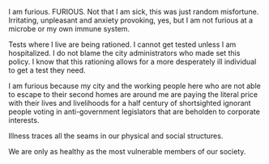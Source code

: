 I am furious. FURIOUS. Not that I am sick, this was just random misfortune. Irritating, unpleasant and anxiety provoking, yes, but I am not furious at a microbe or my own immune system.

Tests where I live are being rationed. I cannot get tested unless I am hospitalized. I do not blame the city administrators who made set this policy. I know that this rationing allows for a more desperately ill individual to get a test they need.

I am furious because my city and the working people here who are not able to escape to their second homes are around me are paying the literal price with their lives and livelihoods for a half century of shortsighted ignorant people voting in anti-government legislators that are beholden to corporate interests.

Illness traces all the seams in our physical and social structures.

We are only as healthy as the most vulnerable members of our society.
